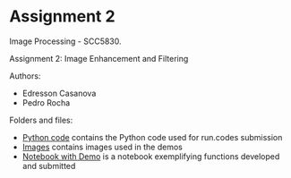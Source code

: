 # Assignment 2 

Image Processing - SCC5830. 

Assignment 2: Image Enhancement and Filtering

Authors:
* Edresson Casanova
* Pedro Rocha


Folders and files:
* [Python code](./submission/dip02_submission.py) contains the Python code used for run.codes submission
* [Images](/images) contains images used in the demos
* [Notebook with Demo](dip02-enhancement.ipynb) is a notebook exemplifying functions developed and submitted




